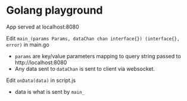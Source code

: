 # Golang playground

App served at localhost:8080

Edit `main_(params Params, dataChan chan interface{}) (interface{}, error)` in main.go
 - `params` are key/value parameters mapping to query string passed to http://localhost:8080
 - Any data sent to `dataChan` is sent to client via websocket.
 
Edit `onData(data)` in script.js
  - data is what is sent by `main_`
